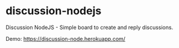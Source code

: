 # discussion-nodejs
Discussion NodeJS - Simple board to create and reply discussions.

Demo: https://discussion-node.herokuapp.com/

